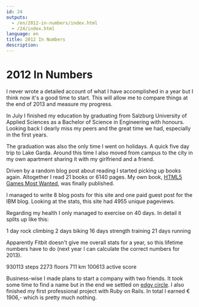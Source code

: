 ```yaml
---
id: 24
outputs:
  - /en/2012-in-numbers/index.html
  - /24/index.html
language: en
title: 2012 In Numbers
description:
---
```

# 2012 In Numbers

I never wrote a detailed account of what I have accomplished in a year but I think now it's a good time to start. This will allow me to compare things at the end of 2013 and measure my progress.

In July I finished my education by graduating from Salzburg University of Applied Sciences as a Bachelor of Science in Engineering with honours. Looking back I dearly miss my peers and the great time we had, especially in the first years.

The graduation was also the only time I went on holidays. A quick five day trip to Lake Garda. Around this time I also moved from campus to the city in my own apartment sharing it with my girlfriend and a friend.

Driven by a random blog post about reading I started picking up books again. Altogether I read 21 books or 6140 pages. My own book, [HTML5 Games Most Wanted](http://www.amazon.de/HTML5-Games-Most-Wanted-ebook/dp/B007PSRRFQ/ref=sr_1_1?s=books-intl-de&ie=UTF8&qid=1351782563&sr=1-1), was finally published.

I managed to write 8 blog posts for this site and one paid guest post for the IBM blog. Looking at the stats, this site had 4955 unique pageviews.

Regarding my health I only managed to exercise on 40 days. In detail it splits up like this:

1 day rock climbing
2 days biking
16 days strength training
21 days running

Apparently Fitbit doesn't give me overall stats for a year, so this lifetime numbers have to do (next year I can calculate the correct numbers for 2013).

930113 steps
2273 floors
711 km
100613 active score

Business-wise I made plans to start a company with two friends. It took some time to find a name but in the end we settled on [edgy circle](http://edgycircle.com/en/). I also finished my first professional project with Ruby on Rails. In total I earned € 1906,- which is pretty much nothing.
